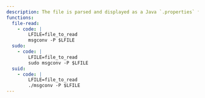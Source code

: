 ```yaml
---
description: The file is parsed and displayed as a Java `.properties` file, so this may not be suitable to read arbitrary binary data.
functions:
  file-read:
    - code: |
        LFILE=file_to_read
        msgconv -P $LFILE
  sudo:
    - code: |
        LFILE=file_to_read
        sudo msgconv -P $LFILE
  suid:
    - code: |
        LFILE=file_to_read
        ./msgconv -P $LFILE
---
```


